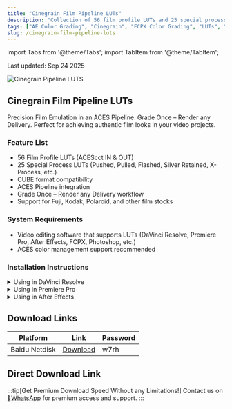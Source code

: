 ```yaml
---
title: "Cinegrain Film Pipeline LUTs"
description: "Collection of 56 film profile LUTs and 25 special process LUTs in CUBE format for color grading. Supports DaVinci Resolve, Premiere, After Effects, FCPX, Photoshop, and other software that supports LUTs."
tags: ["AE Color Grading", "Cinegrain", "FCPX Color Grading", "LUTs", "Pr Color Grading", "Film Color Grading", "Video Color Grading", "Color Grading Presets", "DaVinci Color Grading"]
slug: /cinegrain-film-pipeline-luts
---
```


import Tabs from '@theme/Tabs';
import TabItem from '@theme/TabItem';

Last updated: Sep 24 2025

![Cinegrain Pipeline LUTS](https://www.gfxcamp.com/wp-content/uploads/2025/09/Cinegrain-Pipeline-LUTS.jpg)

## Cinegrain Film Pipeline LUTs

Precision Film Emulation in an ACES Pipeline. Grade Once – Render any Delivery. Perfect for achieving authentic film looks in your video projects.

### Feature List
- 56 Film Profile LUTs (ACEScct IN & OUT)
- 25 Special Process LUTs (Pushed, Pulled, Flashed, Silver Retained, X-Process, etc.)
- CUBE format compatibility
- ACES Pipeline integration
- Grade Once – Render any Delivery workflow
- Support for Fuji, Kodak, Polaroid, and other film stocks

### System Requirements
- Video editing software that supports LUTs (DaVinci Resolve, Premiere Pro, After Effects, FCPX, Photoshop, etc.)
- ACES color management support recommended

### Installation Instructions

<Tabs>
<TabItem value="davinci" label="DaVinci Resolve">
  <details>
    <summary>Using in DaVinci Resolve</summary>
    <p>1. Open DaVinci Resolve</p>
    <p>2. Go to the Color page</p>
    <p>3. In the OpenFX tab, find the LUT tool</p>
    <p>4. Load the Cinegrain LUTs from the downloaded folder</p>
    <p>5. Apply to your footage</p>
 </details>
</TabItem>
<TabItem value="premiere" label="Premiere Pro">
  <details>
    <summary>Using in Premiere Pro</summary>
    <p>1. Open Premiere Pro</p>
    <p>2. Go to Effects panel</p>
    <p>3. Search for "Lumetri Color"</p>
    <p>4. In the Creative tab, click on "Input LUT"</p>
    <p>5. Browse and select your desired Cinegrain LUT</p>
  </details>
</TabItem>
<TabItem value="ae" label="After Effects">
  <details>
    <summary>Using in After Effects</summary>
    <p>1. Open After Effects</p>
    <p>2. Create a new adjustment layer</p>
    <p>3. Apply "LUT Importer" effect</p>
    <p>4. Load the Cinegrain LUTs from the downloaded folder</p>
  </details>
</TabItem>
</Tabs>

## Download Links

| Platform | Link | Password |
|----------|------|----------|
| Baidu Netdisk | [Download](https://pan.baidu.com/s/1_j0LoJtacTgBxlG0tRaiTg?pwd=w7rh) | w7rh |

## Direct Download Link
:::tip[Get Premium Download Speed Without any Limitations!]
Contact us on [💬WhatsApp](https://wa.me/+8613237610083) for premium  access and support.
:::